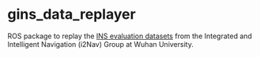# gins_data_replayer
ROS package to replay the [INS evaluation datasets](https://github.com/i2Nav-WHU/awesome-gins-datasets) from the Integrated and Intelligent Navigation (i2Nav) Group at Wuhan University.
